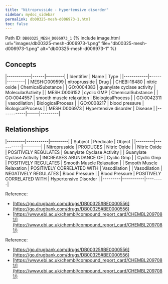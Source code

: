 ```yaml
---
title: "Nitroprusside - Hypertensive disorder"
sidebar: mydoc_sidebar
permalink: db00325-mesh-d006973-1.html
toc: false 
---
```



Path ID: `DB00325_MESH_D006973_1`
{% include image.html url="images/db00325-mesh-d006973-1.png" file="db00325-mesh-d006973-1.png" alt="db00325-mesh-d006973-1" %}

## Concepts

|------------|------|---------|
| Identifier | Name | Type    |
|------------|------|---------|
| MESH:D009599 | nitroprusside | Drug |
| CHEBI:16480 | nitric oxide | ChemicalSubstance |
| GO:0004383 | guanylate cyclase activity | MolecularActivity |
| MESH:D006152 | cyclic GMP | ChemicalSubstance |
| GO:0044557 | smooth muscle relaxation | BiologicalProcess |
| GO:0042311 | vasodilation | BiologicalProcess |
| GO:0008217 | blood pressure | BiologicalProcess |
| MESH:D006973 | Hypertensive disorder | Disease |
|------------|------|---------|

## Relationships

|---------|-----------|---------|
| Subject | Predicate | Object  |
|---------|-----------|---------|
| Nitroprusside | PRODUCES | Nitric Oxide |
| Nitric Oxide | POSITIVELY REGULATES | Guanylate Cyclase Activity |
| Guanylate Cyclase Activity | INCREASES ABUNDANCE OF | Cyclic Gmp |
| Cyclic Gmp | POSITIVELY REGULATES | Smooth Muscle Relaxation |
| Smooth Muscle Relaxation | POSITIVELY CORRELATED WITH | Vasodilation |
| Vasodilation | NEGATIVELY REGULATES | Blood Pressure |
| Blood Pressure | POSITIVELY CORRELATED WITH | Hypertensive Disorder |
|---------|-----------|---------|

Reference: 
  - [https://go.drugbank.com/drugs/DB00325#BE0000556](https://go.drugbank.com/drugs/DB00325#BE0000556)
  - [https://www.ebi.ac.uk/chembl/compound_report_card/CHEMBL2097081/](https://www.ebi.ac.uk/chembl/compound_report_card/CHEMBL2097081/)

Reference: 
  - [https://go.drugbank.com/drugs/DB00325#BE0000556](https://go.drugbank.com/drugs/DB00325#BE0000556)
  - [https://www.ebi.ac.uk/chembl/compound_report_card/CHEMBL2097081/](https://www.ebi.ac.uk/chembl/compound_report_card/CHEMBL2097081/)
